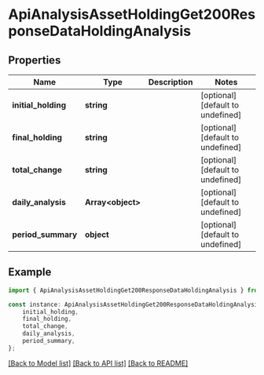 # ApiAnalysisAssetHoldingGet200ResponseDataHoldingAnalysis


## Properties

Name | Type | Description | Notes
------------ | ------------- | ------------- | -------------
**initial_holding** | **string** |  | [optional] [default to undefined]
**final_holding** | **string** |  | [optional] [default to undefined]
**total_change** | **string** |  | [optional] [default to undefined]
**daily_analysis** | **Array&lt;object&gt;** |  | [optional] [default to undefined]
**period_summary** | **object** |  | [optional] [default to undefined]

## Example

```typescript
import { ApiAnalysisAssetHoldingGet200ResponseDataHoldingAnalysis } from './api';

const instance: ApiAnalysisAssetHoldingGet200ResponseDataHoldingAnalysis = {
    initial_holding,
    final_holding,
    total_change,
    daily_analysis,
    period_summary,
};
```

[[Back to Model list]](../README.md#documentation-for-models) [[Back to API list]](../README.md#documentation-for-api-endpoints) [[Back to README]](../README.md)
